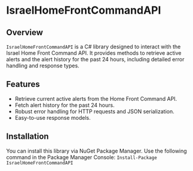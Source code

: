 # IsraelHomeFrontCommandAPI

## Overview

`IsraelHomeFrontCommandAPI` is a C# library designed to interact with the Israel Home Front Command API. It provides methods to retrieve active alerts and the alert history for the past 24 hours, including detailed error handling and response types.

## Features

- Retrieve current active alerts from the Home Front Command API.
- Fetch alert history for the past 24 hours.
- Robust error handling for HTTP requests and JSON serialization.
- Easy-to-use response models.

## Installation

You can install this library via NuGet Package Manager. Use the following command in the Package Manager Console:
```Install-Package IsraelHomeFrontCommandAPI```